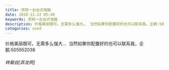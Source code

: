 ```yaml
---
title: 求购一台台式电脑
date: 2018-11-22 05:49
keywords: 求购一台台式电脑
description: 价格美丽既可，无需多么强大…  当然如果你配置好的也可以联系我，企鹅:505952038
categories: used
---
```

<td class="t_f" id="postmessage_2328544">

价格美丽既可，无需多么强大…  当然如果你配置好的也可以联系我，企鹅:505952038<img alt="" border="0" onclick="" onmouseover="" smilieid="139" src="static/image/smiley/default/handshake.gif"/></td>
###### 转载自[菲龙网]